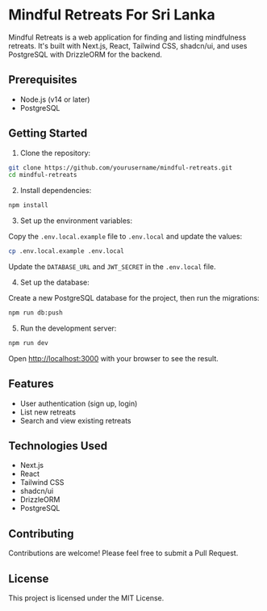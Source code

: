 # Mindful Retreats For Sri Lanka

Mindful Retreats is a web application for finding and listing mindfulness retreats. It's built with Next.js, React, Tailwind CSS, shadcn/ui, and uses PostgreSQL with DrizzleORM for the backend.

## Prerequisites

- Node.js (v14 or later)
- PostgreSQL

## Getting Started

1. Clone the repository:

```bash
git clone https://github.com/yourusername/mindful-retreats.git
cd mindful-retreats
```

2. Install dependencies:

```bash
npm install
```

3. Set up the environment variables:

Copy the `.env.local.example` file to `.env.local` and update the values:

```bash
cp .env.local.example .env.local
```

Update the `DATABASE_URL` and `JWT_SECRET` in the `.env.local` file.

4. Set up the database:

Create a new PostgreSQL database for the project, then run the migrations:

```bash
npm run db:push
```

5. Run the development server:

```bash
npm run dev
```

Open [http://localhost:3000](http://localhost:3000) with your browser to see the result.

## Features

- User authentication (sign up, login)
- List new retreats
- Search and view existing retreats

## Technologies Used

- Next.js
- React
- Tailwind CSS
- shadcn/ui
- DrizzleORM
- PostgreSQL

## Contributing

Contributions are welcome! Please feel free to submit a Pull Request.

## License

This project is licensed under the MIT License.